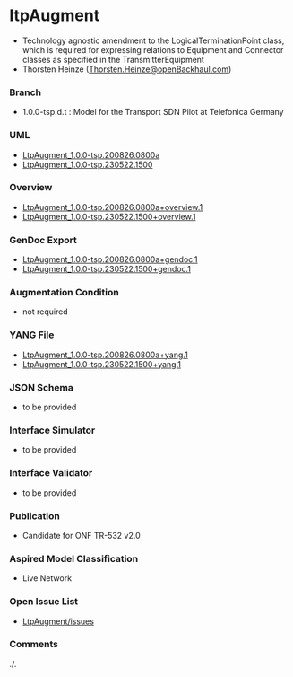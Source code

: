 # ltpAugment
- Technology agnostic amendment to the LogicalTerminationPoint class, which is required for expressing relations to Equipment and Connector classes as specified in the TransmitterEquipment
- Thorsten Heinze (Thorsten.Heinze@openBackhaul.com)

### Branch
- 1.0.0-tsp.d.t : Model for the Transport SDN Pilot at Telefonica Germany

### UML
- [LtpAugment_1.0.0-tsp.200826.0800a](./LtpAugment_1.0.0-tsp.200826.0800a.zip)
- [LtpAugment_1.0.0-tsp.230522.1500](./LtpAugment_1.0.0-tsp.230522.1500.zip)

### Overview 
- [LtpAugment_1.0.0-tsp.200826.0800a+overview.1](./LtpAugment_1.0.0-tsp.200826.0800a+overview.1.png)
- [LtpAugment_1.0.0-tsp.230522.1500+overview.1](./LtpAugment_1.0.0-tsp.230522.1500+overview.1.png)

### GenDoc Export
- [LtpAugment_1.0.0-tsp.200826.0800a+gendoc.1](./LtpAugment_1.0.0-tsp.200826.0800a+gendoc.1.docx)
- [LtpAugment_1.0.0-tsp.230522.1500+gendoc.1](./LtpAugment_1.0.0-tsp.230522.1500+gendoc.1.docx)

### Augmentation Condition
- not required

### YANG File
- [LtpAugment_1.0.0-tsp.200826.0800a+yang.1](./LtpAugment_1.0.0-tsp.200826.0800a+yang.1.zip)
- [LtpAugment_1.0.0-tsp.230522.1500+yang.1](./LtpAugment_1.0.0-tsp.230522.1500+yang.1.zip)

### JSON Schema
- to be provided

### Interface Simulator
- to be provided

### Interface Validator
- to be provided

### Publication
- Candidate for ONF TR-532 v2.0 

### Aspired Model Classification
- Live Network

### Open Issue List
- [LtpAugment/issues](../../issues)

### Comments
./.
